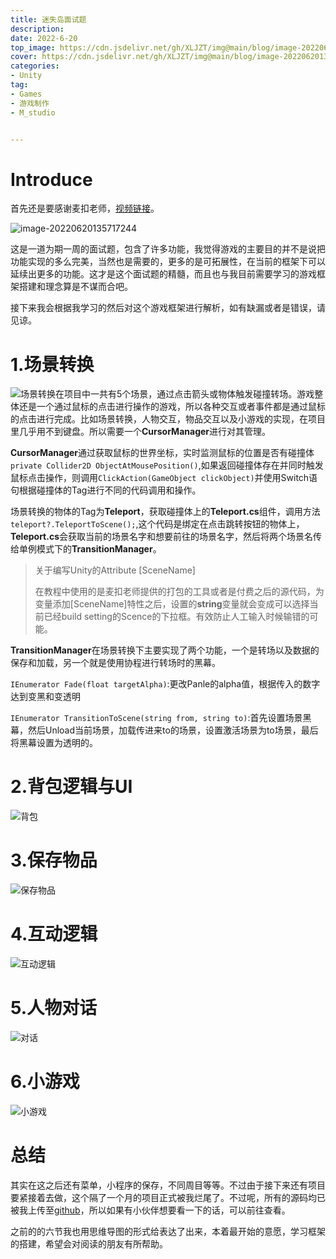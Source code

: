 ```yaml
---
title: 迷失岛面试题
description: 
date: 2022-6-20
top_image: https://cdn.jsdelivr.net/gh/XLJZT/img@main/blog/image-20220620135717244.png
cover: https://cdn.jsdelivr.net/gh/XLJZT/img@main/blog/image-20220620135717244.png
categories: 
- Unity
tag: 
- Games
- 游戏制作
- M_studio


---
```


# Introduce

首先还是要感谢麦扣老师，[视频链接](https://www.bilibili.com/video/BV1vY4y1W7YD/?spm_id_from=333.788&vd_source=cb5794df42f8077181bc5f31958ae7df)。

![image-20220620135717244](https://cdn.jsdelivr.net/gh/XLJZT/img@main/blog/image-20220620135717244.png)

这是一道为期一周的面试题，包含了许多功能，我觉得游戏的主要目的并不是说把功能实现的多么完美，当然也是需要的，更多的是可拓展性，在当前的框架下可以延续出更多的功能。这才是这个面试题的精髓，而且也与我目前需要学习的游戏框架搭建和理念算是不谋而合吧。

接下来我会根据我学习的然后对这个游戏框架进行解析，如有缺漏或者是错误，请见谅。

# 1.场景转换

![场景转换](https://cdn.jsdelivr.net/gh/XLJZT/img@main/blog/%E5%9C%BA%E6%99%AF%E8%BD%AC%E6%8D%A2.png)在项目中一共有5个场景，通过点击箭头或物体触发碰撞转场。游戏整体还是一个通过鼠标的点击进行操作的游戏，所以各种交互或者事件都是通过鼠标的点击进行完成。比如场景转换，人物交互，物品交互以及小游戏的实现，在项目里几乎用不到键盘。所以需要一个**CursorManager**进行对其管理。

**CursorManager**通过获取鼠标的世界坐标，实时监测鼠标的位置是否有碰撞体` private Collider2D ObjectAtMousePosition()`,如果返回碰撞体存在并同时触发鼠标点击操作，则调用`ClickAction(GameObject clickObject)`并使用Switch语句根据碰撞体的Tag进行不同的代码调用和操作。

场景转换的物体的Tag为**Teleport**，获取碰撞体上的**Teleport.cs**组件，调用方法`teleport?.TeleportToScene();`,这个代码是绑定在点击跳转按钮的物体上，**Teleport.cs**会获取当前的场景名字和想要前往的场景名字，然后将两个场景名传给单例模式下的**TransitionManager**。

> 关于编写Unity的Attribute [SceneName]
>
> 在教程中使用的是麦扣老师提供的打包的工具或者是付费之后的源代码，为变量添加[SceneName]特性之后，设置的**string**变量就会变成可以选择当前已经build setting的Scence的下拉框。有效防止人工输入时候输错的可能。

**TransitionManager**在场景转换下主要实现了两个功能，一个是转场以及数据的保存和加载，另一个就是使用协程进行转场时的黑幕。

`IEnumerator Fade(float targetAlpha)`:更改Panle的alpha值，根据传入的数字达到变黑和变透明

`IEnumerator TransitionToScene(string from, string to)`:首先设置场景黑幕，然后Unload当前场景，加载传进来to的场景，设置激活场景为to场景，最后将黑幕设置为透明的。

# 2.背包逻辑与UI

![背包](https://cdn.jsdelivr.net/gh/XLJZT/img@main/blog/%E8%83%8C%E5%8C%85.png)

# 3.保存物品

![保存物品](https://cdn.jsdelivr.net/gh/XLJZT/img@main/blog/%E4%BF%9D%E5%AD%98%E7%89%A9%E5%93%81.png)

# 4.互动逻辑

![互动逻辑](https://cdn.jsdelivr.net/gh/XLJZT/img@main/blog/%E4%BA%92%E5%8A%A8%E9%80%BB%E8%BE%91.png)

# 5.人物对话

![对话](https://cdn.jsdelivr.net/gh/XLJZT/img@main/blog/%E5%AF%B9%E8%AF%9D.png)

# 6.小游戏

![小游戏](https://cdn.jsdelivr.net/gh/XLJZT/img@main/blog/%E5%B0%8F%E6%B8%B8%E6%88%8F.png)

# 总结

其实在这之后还有菜单，小程序的保存，不同周目等等。不过由于接下来还有项目要紧接着去做，这个隔了一个月的项目正式被我烂尾了。不过呢，所有的源码均已被我上传至[github](https://github.com/XLJZT/UnityProject/tree/main/%E8%BF%B7%E5%A4%B1%E5%B2%9BIsoland)，所以如果有小伙伴想要看一下的话，可以前往查看。

之前的的六节我也用思维导图的形式给表达了出来，本着最开始的意愿，学习框架的搭建，希望会对阅读的朋友有所帮助。
